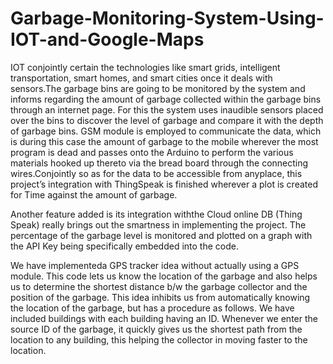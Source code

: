 # Garbage-Monitoring-System-Using-IOT-and-Google-Maps
IOT conjointly certain the technologies like smart grids, intelligent transportation, smart homes, and smart cities once it deals with sensors.The garbage bins are going to be monitored by the system and informs regarding the amount of garbage collected within the garbage bins through an internet page. For this the system uses inaudible sensors placed over the bins to discover the level of garbage and compare it with the depth of garbage bins. GSM module is employed to communicate the data, which is during this case the amount of garbage to the mobile wherever the most program is dead and passes onto the Arduino to perform the various materials hooked up thereto via the bread board through the connecting wires.Conjointly so as for the data to be accessible from anyplace, this project’s integration with ThingSpeak is finished wherever a plot is created for Time against the amount of garbage.

Another feature added is its integration withthe Cloud online DB (Thing Speak) really brings out the smartness in implementing the project. The percentage of the garbage level is monitored and plotted on a graph with the API Key being specifically embedded into the code.

We have implementeda GPS tracker idea without actually using a GPS module. This code lets us know the location of the garbage and also helps us to determine the shortest distance b/w the garbage collector and the position of the garbage. This idea inhibits us from automatically knowing the location of the garbage, but has a procedure as follows. We have included buildings with each building having an ID. Whenever we enter the source ID of the garbage, it quickly gives us the shortest path from the location to any building, this helping the collector in moving faster to the location.
